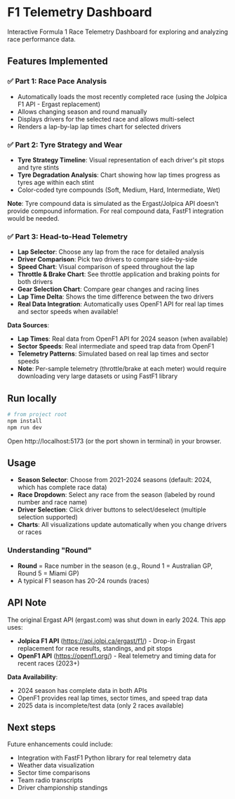 # F1 Telemetry Dashboard

Interactive Formula 1 Race Telemetry Dashboard for exploring and analyzing race performance data.

## Features Implemented

### ✅ Part 1: Race Pace Analysis
- Automatically loads the most recently completed race (using the Jolpica F1 API - Ergast replacement)
- Allows changing season and round manually
- Displays drivers for the selected race and allows multi-select
- Renders a lap-by-lap lap times chart for selected drivers

### ✅ Part 2: Tyre Strategy and Wear
- **Tyre Strategy Timeline**: Visual representation of each driver's pit stops and tyre stints
- **Tyre Degradation Analysis**: Chart showing how lap times progress as tyres age within each stint
- Color-coded tyre compounds (Soft, Medium, Hard, Intermediate, Wet)

**Note**: Tyre compound data is simulated as the Ergast/Jolpica API doesn't provide compound information. For real compound data, FastF1 integration would be needed.

### ✅ Part 3: Head-to-Head Telemetry
- **Lap Selector**: Choose any lap from the race for detailed analysis
- **Driver Comparison**: Pick two drivers to compare side-by-side
- **Speed Chart**: Visual comparison of speed throughout the lap
- **Throttle & Brake Chart**: See throttle application and braking points for both drivers
- **Gear Selection Chart**: Compare gear changes and racing lines
- **Lap Time Delta**: Shows the time difference between the two drivers
- **Real Data Integration**: Automatically uses OpenF1 API for real lap times and sector speeds when available!

**Data Sources**:
- **Lap Times**: Real data from OpenF1 API for 2024 season (when available)
- **Sector Speeds**: Real intermediate and speed trap data from OpenF1
- **Telemetry Patterns**: Simulated based on real lap times and sector speeds
- **Note**: Per-sample telemetry (throttle/brake at each meter) would require downloading very large datasets or using FastF1 library

## Run locally

```bash
# from project root
npm install
npm run dev
```

Open http://localhost:5173 (or the port shown in terminal) in your browser.

## Usage

- **Season Selector**: Choose from 2021-2024 seasons (default: 2024, which has complete race data)
- **Race Dropdown**: Select any race from the season (labeled by round number and race name)
- **Driver Selection**: Click driver buttons to select/deselect (multiple selection supported)
- **Charts**: All visualizations update automatically when you change drivers or races

### Understanding "Round"
- **Round** = Race number in the season (e.g., Round 1 = Australian GP, Round 5 = Miami GP)
- A typical F1 season has 20-24 rounds (races)

## API Note

The original Ergast API (ergast.com) was shut down in early 2024. This app uses:
- **Jolpica F1 API** (https://api.jolpi.ca/ergast/f1/) - Drop-in Ergast replacement for race results, standings, and pit stops
- **OpenF1 API** (https://openf1.org/) - Real telemetry and timing data for recent races (2023+)

**Data Availability**: 
- 2024 season has complete data in both APIs
- OpenF1 provides real lap times, sector times, and speed trap data
- 2025 data is incomplete/test data (only 2 races available)

## Next steps

Future enhancements could include:
- Integration with FastF1 Python library for real telemetry data
- Weather data visualization
- Sector time comparisons
- Team radio transcripts
- Driver championship standings
